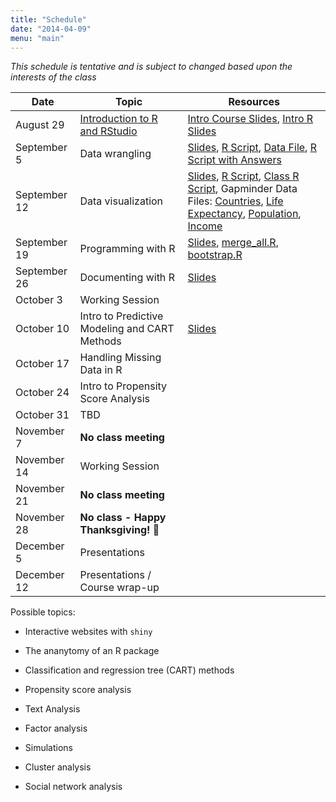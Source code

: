 ```yaml
---
title: "Schedule"
date: "2014-04-09"
menu: "main"
---
```


*This schedule is tentative and is subject to changed based upon the interests of the class*


Date          | Topic                                              | Resources
--------------|----------------------------------------------------|------------
August 29     | [Introduction to R and RStudio](/r/intror/)        | [Intro Course Slides](/slides/01-Intro_to_Course.html), [Intro R Slides](/slides/02-IntroR.html)
September 5   | Data wrangling                                     | [Slides](/slides/2019-09-05-Class.html), [R Script](https://raw.githubusercontent.com/jbryer/EPSY887-Fall2019/master/R/mass_analysis.R), [Data File](https://github.com/jbryer/EPSY887-Fall2019/raw/master/datasets/MathAnxiety.xlsx), [R Script with Answers](https://raw.githubusercontent.com/jbryer/EPSY887-Fall2019/master/R/mass_analysis_answers.R)
September 12  | Data visualization                                 | [Slides](/slides/2019-09-12-Class.html), [R Script](https://raw.githubusercontent.com/jbryer/EPSY887-Fall2019/master/R/gapminder.R), [Class R Script](https://raw.githubusercontent.com/jbryer/EPSY887-Fall2019/master/R/2019-09-12-Class.R), Gapminder Data Files: [Countries](https://github.com/jbryer/EPSY887-Fall2019/blob/master/datasets/gapminder/Data%20Geographies%20-%20v1%20-%20by%20Gapminder.xlsx?raw=true), [Life Expectancy](https://github.com/jbryer/EPSY887-Fall2019/blob/master/datasets/gapminder/lex-by-gapminder.xlsx?raw=true), [Population](https://github.com/jbryer/EPSY887-Fall2019/blob/master/datasets/gapminder/Data%20Population%20-%20v5%20-%201800%20to%202100%20World%20Regions%20and%20Countries%20by%20Gapminder.xlsx?raw=true), [Income](https://github.com/jbryer/EPSY887-Fall2019/blob/master/datasets/gapminder/gdppc_cppp-by-gapminder.xlsx?raw=true)
September 19  | Programming with R                                 | [Slides](/slides/2019-09-19-Class.html), [merge_all.R](https://raw.githubusercontent.com/jbryer/EPSY887-Fall2019/master/R/merge_all.R), [bootstrap.R](https://raw.githubusercontent.com/jbryer/EPSY887-Fall2019/master/R/bootstrap.R)
September 26  | Documenting with R                                 | [Slides](/slides/2019-09-26-Class.html)
October 3     | Working Session                                    |
October 10    | Intro to Predictive Modeling and CART Methods      | [Slides](/slides/IntroPredictiveModeling.html)
October 17    | Handling Missing Data in R                         |
October 24    | Intro to Propensity Score Analysis                 |
October 31    | TBD                                                |
November 7    | **No class meeting**                               |
November 14   | Working Session                                    |
November 21   | **No class meeting**                               |
November 28   | **No class - Happy Thanksgiving! 🦃**              |
December 5    | Presentations                                      |
December 12   | Presentations / Course wrap-up                     |


Possible topics:

* Interactive websites with `shiny`
* The ananytomy of an R package
* Classification and regression tree (CART) methods
* Propensity score analysis
* Text Analysis
* Factor analysis
* Simulations
* Cluster analysis

* Social network analysis
